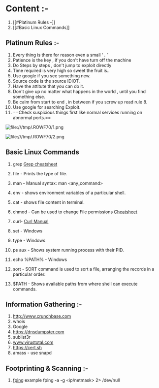 # Content :- 


1) [[#Platinum Rules -]]
2) [[#Basic Linux Commands]]


## Platinum Rules  :-


1) Every thing is there for reason even a small ‘ . ’  
2) Patience is the key , if you don't have turn off the machine  
3) Do Steps by steps , don't jump to exploit directly  
4) Time required is very high so sweet the fruit is..  
5) Use google if you see something new.  
6) Source code is the source IDIOT.  
7) Have the attitute that you can do it.  
8) Don't give up no matter what happens in the world , until you find something else.  
9) Be calm from start to end , in between if you screw up read rule 8.
10) Use google for searching Exploit.
 11) ==Check suspicious things first like normal services running on abnormal ports.==
  
  
![file:///tmp/.ROWF70/1.png](file:///tmp/.ROWF70/1.png) 

![file:///tmp/.ROWF70/2.png](file:///tmp/.ROWF70/2.png)



## Basic Linux Commands 

     

 1) grep [Grep cheatsheet](https://ryanstutorials.net/linuxtutorial/cheatsheetgrep.php)
  
2) file  - Prints the type of file.  
3)  man - Manual syntax: man <any_command>  
4)  env - shows environment variables of a particular shell.  
5) cat - shows file content in terminal.  
6)  chmod - Can be used to change File permissions [Cheatsheet](https://www.reddit.com/r/linux/comments/ayditr/chmod_cheatsheet/)
 7)  curl-  [Curl Manual](https://www.reddit.com/r/linux/comments/ayditr/chmod_cheatsheet/)
8)  set - Windows  
9) type - Windows  
10) ps aux - Shows system running process with their PID.  
11)  echo %PATH% - Windows  
12)  sort - SORT command is used to sort a file, arranging the records in a particular order.  
13) $PATH - Shows available paths from where shell can execute commands.




## Information Gathering :- 

1)  http://www.crunchbase.com
2) whois
3) Google
4) https://dnsdumpster.com
5) sublist3r
6) www.virustotal.com
7) https://cert.sh
8) amass - use snapd



## Footprinting & Scanning :-

1) [fping](https://fping.org/fping.1.html) example fping -a -g <ip/netmask> 2> /dev/null

















                                                                                                     